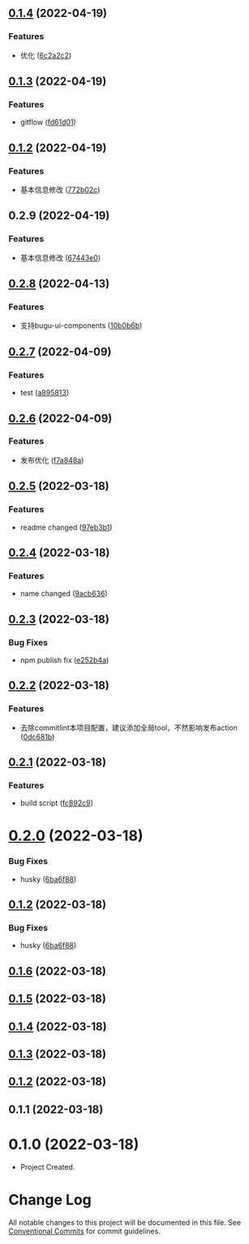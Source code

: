 ## [0.1.4](https://github.com/viccsen/wx-js-sddk/compare/v0.1.3...v0.1.4) (2022-04-19)


### Features

* 优化 ([6c2a2c2](https://github.com/viccsen/wx-js-sddk/commit/6c2a2c22c1ab08383262a405bb922cbf4e1b5af5))



## [0.1.3](https://github.com/viccsen/wx-js-sddk/compare/v0.1.2...v0.1.3) (2022-04-19)


### Features

* gitflow ([fd61d01](https://github.com/viccsen/wx-js-sddk/commit/fd61d01d404a573738669729bfe1c11a54445f6b))



## [0.1.2](https://github.com/viccsen/wx-js-sddk/compare/v0.2.9...v0.1.2) (2022-04-19)


### Features

* 基本信息修改 ([772b02c](https://github.com/viccsen/wx-js-sddk/commit/772b02c51950acb45d3191fe81d572fd1c71113c))



## 0.2.9 (2022-04-19)


### Features

* 基本信息修改 ([67443e0](https://github.com/viccsen/wx-js-sddk/commit/67443e053cd6c92cdc290cc45891d3faa7188017))



## [0.2.8](https://github.com/bugu-pro/umijs-plugin-bugu-ui/compare/v0.2.7...v0.2.8) (2022-04-13)


### Features

* 支持bugu-ui-components ([10b0b6b](https://github.com/bugu-pro/umijs-plugin-bugu-ui/commit/10b0b6b73ea36217622aef0905a10f3fd4e0b073))



## [0.2.7](https://github.com/bugu-pro/umijs-plugin-bugu-ui/compare/v0.2.6...v0.2.7) (2022-04-09)


### Features

* test ([a895813](https://github.com/bugu-pro/umijs-plugin-bugu-ui/commit/a8958138a8256b138e1d0f9f7201fe3913a51ef6))



## [0.2.6](https://github.com/bugu-pro/umijs-plugin-bugu-ui/compare/v0.2.5...v0.2.6) (2022-04-09)


### Features

* 发布优化 ([f7a848a](https://github.com/bugu-pro/umijs-plugin-bugu-ui/commit/f7a848a712f295b87cc563f400a69a06b5e3a2e1))



## [0.2.5](https://github.com/bugu-pro/umijs-plugin-bugu-ui/compare/v0.2.4...v0.2.5) (2022-03-18)


### Features

* readme changed ([97eb3b1](https://github.com/bugu-pro/umijs-plugin-bugu-ui/commit/97eb3b11a2507f22ec13825c370203ece0ca56cb))



## [0.2.4](https://github.com/bugu-pro/umijs-plugin-bugu-ui/compare/v0.2.3...v0.2.4) (2022-03-18)


### Features

* name changed ([9acb636](https://github.com/bugu-pro/umijs-plugin-bugu-ui/commit/9acb636685ca3b3c8e41dbbdabf3735e0e0a197e))



## [0.2.3](https://github.com/bugu-pro/umijs-plugin-bugu-ui/compare/v0.2.2...v0.2.3) (2022-03-18)


### Bug Fixes

* npm publish fix ([e252b4a](https://github.com/bugu-pro/umijs-plugin-bugu-ui/commit/e252b4a0513ea4fa12ff90adcd88726ab7c8e12e))



## [0.2.2](https://github.com/bugu-pro/umijs-plugin-bugu-ui/compare/v0.2.1...v0.2.2) (2022-03-18)


### Features

* 去除commitlint本项目配置，建议添加全局tool，不然影响发布action ([0dc681b](https://github.com/bugu-pro/umijs-plugin-bugu-ui/commit/0dc681b14da564302f26bcb97c54bb6af899181e))



## [0.2.1](https://github.com/bugu-pro/umijs-plugin-bugu-ui/compare/v0.2.0...v0.2.1) (2022-03-18)


### Features

* build script ([fc892c9](https://github.com/bugu-pro/umijs-plugin-bugu-ui/commit/fc892c9050d7aac1226d34402f2d5400d7ee93c5))



# [0.2.0](https://github.com/bugu-pro/umijs-plugin-bugu-ui/compare/v0.1.6...v0.2.0) (2022-03-18)


### Bug Fixes

* husky ([6ba6f88](https://github.com/bugu-pro/umijs-plugin-bugu-ui/commit/6ba6f8899bf1bf702a439fe7ae4b2e411c4af74d))



## [0.1.2](https://github.com/bugu-pro/umijs-plugin-bugu-ui/compare/v0.1.6...v0.1.2) (2022-03-18)


### Bug Fixes

* husky ([6ba6f88](https://github.com/bugu-pro/umijs-plugin-bugu-ui/commit/6ba6f8899bf1bf702a439fe7ae4b2e411c4af74d))



## [0.1.6](https://github.com/bugu-pro/umijs-plugin-bugu-ui/compare/v0.1.5...v0.1.6) (2022-03-18)



## [0.1.5](https://github.com/bugu-pro/umijs-plugin-bugu-ui/compare/v0.1.4...v0.1.5) (2022-03-18)



## [0.1.4](https://github.com/bugu-pro/umijs-plugin-bugu-ui/compare/v0.1.3...v0.1.4) (2022-03-18)



## [0.1.3](https://github.com/bugu-pro/umijs-plugin-bugu-ui/compare/v0.1.2...v0.1.3) (2022-03-18)



## [0.1.2](https://github.com/bugu-pro/umijs-plugin-bugu-ui/compare/v0.1.1...v0.1.2) (2022-03-18)



## 0.1.1 (2022-03-18)


# 0.1.0 (2022-03-18)

- Project Created.


# Change Log

All notable changes to this project will be documented in this file. See [Conventional Commits](https://conventionalcommits.org) for commit guidelines.
